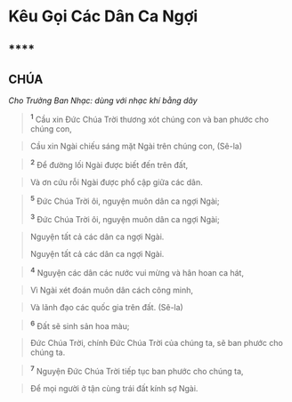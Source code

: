 # Kêu Gọi Các Dân Ca Ngợi

## ****

## CHÚA
*Cho Trưởng Ban Nhạc: dùng với nhạc khí bằng dây*

> <sup><b>1</b></sup> Cầu xin Đức Chúa Trời thương xót chúng con và ban phước cho chúng con,
>


> Cầu xin Ngài chiếu sáng mặt Ngài trên chúng con, (Sê-la)
>


> <sup><b>2</b></sup> Để đường lối Ngài được biết đến trên đất,
>


> Và ơn cứu rỗi Ngài được phổ cập giữa các dân.
>


> <sup><b>5</b></sup> Đức Chúa Trời ôi, nguyện muôn dân ca ngợi Ngài;
> 
> <sup><b>3</b></sup> Đức Chúa Trời ôi, nguyện muôn dân ca ngợi Ngài;
>


> Nguyện tất cả các dân ca ngợi Ngài.
> 
> Nguyện tất cả các dân ca ngợi Ngài.
>


> <sup><b>4</b></sup> Nguyện các dân các nước vui mừng và hân hoan ca hát,
>


> Vì Ngài xét đoán muôn dân cách công minh,
>


> Và lãnh đạo các quốc gia trên đất. (Sê-la)
>


> <sup><b>6</b></sup> Đất sẽ sinh sản hoa màu;
>


> Đức Chúa Trời, chính Đức Chúa Trời của chúng ta, sẽ ban phước cho chúng ta.
>


> <sup><b>7</b></sup> Nguyện Đức Chúa Trời tiếp tục ban phước cho chúng ta,
>


> Để mọi người ở tận cùng trái đất kính sợ Ngài.
>